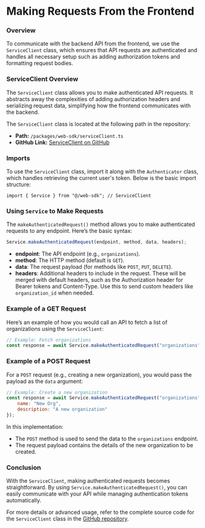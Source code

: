 # **Making Requests From the Frontend**

### Overview

To communicate with the backend API from the frontend, we use the `ServiceClient` class, which ensures that API requests are authenticated and handles all necessary setup such as adding authorization tokens and formatting request bodies.

### **ServiceClient Overview**

The `ServiceClient` class allows you to make authenticated API requests. It abstracts away the complexities of adding authorization headers and serializing request data, simplifying how the frontend communicates with the backend.

The `ServiceClient` class is located at the following path in the repository:

- **Path:** `/packages/web-sdk/serviceClient.ts`
- **GitHub Link:** [ServiceClient on GitHub](https://github.com/buildog-dev/buildog/blob/main/packages/web-sdk/serviceClient.ts)

### **Imports**

To use the `ServiceClient` class, import it along with the `Authenticator` class, which handles retrieving the current user's token. Below is the basic import structure:

```tsx
import { Service } from "@/web-sdk"; // ServiceClient
```

### **Using `Service` to Make Requests**

The `makeAuthenticatedRequest()` method allows you to make authenticated requests to any endpoint. Here’s the basic syntax:

```js
Service.makeAuthenticatedRequest(endpoint, method, data, headers);
```

- **endpoint**: The API endpoint (e.g., `organizations`).
- **method**: The HTTP method (default is `GET`).
- **data**: The request payload (for methods like `POST`, `PUT`, `DELETE`).
- **headers**: Additional headers to include in the request. These will be merged with default headers, such as the Authorization header for Bearer tokens and Content-Type. Use this to send custom headers like `organization_id` when needed.

### **Example of a GET Request**

Here’s an example of how you would call an API to fetch a list of organizations using the `ServiceClient`:

```jsx
// Example: Fetch organizations
const response = await Service.makeAuthenticatedRequest("organizations");
```

### **Example of a POST Request**

For a `POST` request (e.g., creating a new organization), you would pass the payload as the `data` argument:

```jsx
// Example: Create a new organization
const response = await Service.makeAuthenticatedRequest("organizations", "POST", null, {
    name: "New Org",
    description: "A new organization"
});
```

In this implementation:

- The `POST` method is used to send the data to the `organizations` endpoint.
- The request payload contains the details of the new organization to be created.

### **Conclusion**

With the `ServiceClient`, making authenticated requests becomes straightforward. By using `Service.makeAuthenticatedRequest()`, you can easily communicate with your API while managing authentication tokens automatically.

For more details or advanced usage, refer to the complete source code for the `ServiceClient` class in the [GitHub repository](https://github.com/buildog-dev/buildog/blob/main/packages/web-sdk/serviceClient.ts).
